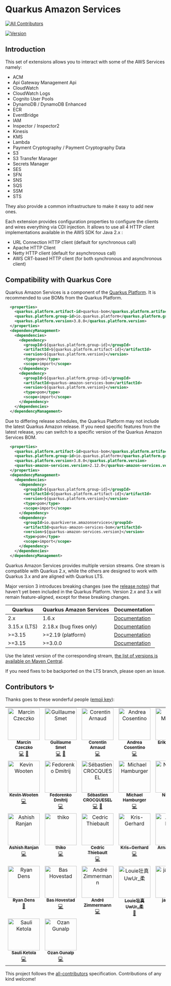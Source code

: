 # Quarkus Amazon Services
<!-- ALL-CONTRIBUTORS-BADGE:START - Do not remove or modify this section -->
[![All Contributors](https://img.shields.io/badge/all_contributors-30-orange.svg?style=flat-square)](#contributors-)
<!-- ALL-CONTRIBUTORS-BADGE:END -->

[![Version](https://img.shields.io/maven-central/v/io.quarkiverse.amazonservices/quarkus-amazon-services-bom?logo=apache-maven&style=flat-square)](https://search.maven.org/artifact/io.quarkiverse.amazonservices/quarkus-amazon-services-bom)

## Introduction

This set of extensions allows you to interact with some of the AWS Services namely:

 * ACM
 * Api Gateway Management Api
 * CloudWatch
 * CloudWatch Logs
 * Cognito User Pools
 * DynamoDB / DynamoDB Enhanced
 * ECR
 * EventBridge
 * IAM
 * Inspector / Inspector2
 * Kinesis
 * KMS
 * Lambda
 * Payment Cryptography / Payment Cryptography Data
 * S3 
 * S3 Transfer Manager
 * Secrets Manager
 * SES 
 * SFN
 * SNS
 * SQS
 * SSM
 * STS

They also provide a common infrastructure to make it easy to add new ones.

Each extension provides configuration properties to configure the clients and wires everything via CDI injection. It allows to use all 4 HTTP client implementations available in the AWS SDK for Java 2.x :

* URL Connection HTTP client (default for synchronous call)
* Apache HTTP Client
* Netty HTTP client (default for asynchronous call)
* AWS CRT-based HTTP client (for both synchronous and asynchronous client)

## Compatibility with Quarkus Core

Quarkus Amazon Services is a component of the [Quarkus Platform](https://quarkus.io/guides/platform). It is recommended to use BOMs from the Quarkus Platform.

```xml
  <properties>
    <quarkus.platform.artifact-id>quarkus-bom</quarkus.platform.artifact-id>
    <quarkus.platform.group-id>io.quarkus.platform</quarkus.platform.group-id>
    <quarkus.platform.version>3.8.0</quarkus.platform.version>
  </properties>
  <dependencyManagement>
    <dependencies>
      <dependency>
        <groupId>${quarkus.platform.group-id}</groupId>
        <artifactId>${quarkus.platform.artifact-id}</artifactId>
        <version>${quarkus.platform.version}</version>
        <type>pom</type>
        <scope>import</scope>
      </dependency>
      <dependency>
        <groupId>${quarkus.platform.group-id}</groupId>
        <artifactId>quarkus-amazon-services-bom</artifactId>
        <version>${quarkus.platform.version}</version>
        <type>pom</type>
        <scope>import</scope>
      </dependency>
    </dependencies>
  </dependencyManagement>
```

Due to differing release schedules, the Quarkus Platform may not include the latest Quarkus Amazon release. If you need specific features from the latest release, you can switch to a specific version of the Quarkus Amazon Services BOM.

```xml
  <properties>
    <quarkus.platform.artifact-id>quarkus-bom</quarkus.platform.artifact-id>
    <quarkus.platform.group-id>io.quarkus.platform</quarkus.platform.group-id>
    <quarkus.platform.version>3.8.0</quarkus.platform.version>
    <quarkus-amazon-services.version>2.12.0</quarkus-amazon-services.version>
  </properties>
  <dependencyManagement>
    <dependencies>
      <dependency>
        <groupId>${quarkus.platform.group-id}</groupId>
        <artifactId>${quarkus.platform.artifact-id}</artifactId>
        <version>${quarkus.platform.version}</version>
        <type>pom</type>
        <scope>import</scope>
      </dependency>
      <dependency>
        <groupId>io.quarkiverse.amazonservices</groupId>
        <artifactId>quarkus-amazon-services-bom</artifactId>
        <version>${quarkus-amazon-services.version}</version>
        <type>pom</type>
        <scope>import</scope>
      </dependency>
    </dependencies>
  </dependencyManagement>
```

Quarkus Amazon Services provides multiple version streams. One stream is compatible with Quarkus 2.x, while the others are designed to work with Quarkus 3.x and are aligned with Quarkus LTS.

Major version 3 introduces breaking changes (see the [release notes](https://github.com/quarkiverse/quarkus-amazon-services/releases/tag/3.0.0)) that haven’t yet been included in the Quarkus Platform. Version 2.x and 3.x will remain feature-aligned, except for these breaking changes.

| Quarkus      | Quarkus Amazon Services | Documentation                                                                                          |
|--------------|-------------------------|--------------------------------------------------------------------------------------------------------|
| 2.x          | 1.6.x                   | [Documentation](https://docs.quarkiverse.io/quarkus-amazon-services/1.x/index.html)                    |
| 3.15.x (LTS) | 2.18.x (bug fixes only) | [Documentation](https://docs.quarkiverse.io/quarkus-amazon-services/2.18.x/index.html)                 |
| >=3.15       | >=2.19 (platform)       | [Documentation](https://docs.quarkiverse.io/quarkus-amazon-services/2.19.x/index.html)                 |
| >=3.15       | >=3.0.0                 | [Documentation](https://docs.quarkiverse.io/quarkus-amazon-services/dev/index.html)                    |

Use the latest version of the corresponding stream, [the list of versions is available on Maven Central](https://search.maven.org/artifact/io.quarkiverse.amazonservices/quarkus-amazon-services-bom).

If you need fixes to be backported on the LTS branch, please open an issue.

## Contributors ✨

Thanks goes to these wonderful people ([emoji key](https://allcontributors.org/docs/en/emoji-key)):

<!-- ALL-CONTRIBUTORS-LIST:START - Do not remove or modify this section -->
<!-- prettier-ignore-start -->
<!-- markdownlint-disable -->
<table>
  <tbody>
    <tr>
      <td align="center" valign="top" width="14.28%"><a href="https://github.com/marcinczeczko"><img src="https://avatars.githubusercontent.com/u/4218395?v=4?s=100" width="100px;" alt="Marcin Czeczko"/><br /><sub><b>Marcin Czeczko</b></sub></a><br /><a href="https://github.com/quarkiverse/quarkus-amazon-services/commits?author=marcinczeczko" title="Code">💻</a> <a href="#maintenance-marcinczeczko" title="Maintenance">🚧</a></td>
      <td align="center" valign="top" width="14.28%"><a href="https://lesincroyableslivres.fr/"><img src="https://avatars.githubusercontent.com/u/1279749?v=4?s=100" width="100px;" alt="Guillaume Smet"/><br /><sub><b>Guillaume Smet</b></sub></a><br /><a href="https://github.com/quarkiverse/quarkus-amazon-services/commits?author=gsmet" title="Code">💻</a> <a href="#maintenance-gsmet" title="Maintenance">🚧</a></td>
      <td align="center" valign="top" width="14.28%"><a href="https://github.com/corentinarnaud"><img src="https://avatars.githubusercontent.com/u/15332003?v=4?s=100" width="100px;" alt="Corentin Arnaud"/><br /><sub><b>Corentin Arnaud</b></sub></a><br /><a href="https://github.com/quarkiverse/quarkus-amazon-services/commits?author=corentinarnaud" title="Code">💻</a></td>
      <td align="center" valign="top" width="14.28%"><a href="http://oscerd.github.io"><img src="https://avatars.githubusercontent.com/u/5106647?v=4?s=100" width="100px;" alt="Andrea Cosentino"/><br /><sub><b>Andrea Cosentino</b></sub></a><br /><a href="https://github.com/quarkiverse/quarkus-amazon-services/commits?author=oscerd" title="Code">💻</a></td>
      <td align="center" valign="top" width="14.28%"><a href="https://github.com/emattheis"><img src="https://avatars.githubusercontent.com/u/18270192?v=4?s=100" width="100px;" alt="Erik Mattheis"/><br /><sub><b>Erik Mattheis</b></sub></a><br /><a href="https://github.com/quarkiverse/quarkus-amazon-services/commits?author=emattheis" title="Code">💻</a></td>
      <td align="center" valign="top" width="14.28%"><a href="https://github.com/famod"><img src="https://avatars.githubusercontent.com/u/22860528?v=4?s=100" width="100px;" alt="Falko Modler"/><br /><sub><b>Falko Modler</b></sub></a><br /><a href="https://github.com/quarkiverse/quarkus-amazon-services/commits?author=famod" title="Code">💻</a></td>
      <td align="center" valign="top" width="14.28%"><a href="https://github.com/stuartwdouglas"><img src="https://avatars.githubusercontent.com/u/328571?v=4?s=100" width="100px;" alt="Stuart Douglas"/><br /><sub><b>Stuart Douglas</b></sub></a><br /><a href="https://github.com/quarkiverse/quarkus-amazon-services/commits?author=stuartwdouglas" title="Code">💻</a></td>
    </tr>
    <tr>
      <td align="center" valign="top" width="14.28%"><a href="https://github.com/kdubb"><img src="https://avatars.githubusercontent.com/u/787655?v=4?s=100" width="100px;" alt="Kevin Wooten"/><br /><sub><b>Kevin Wooten</b></sub></a><br /><a href="https://github.com/quarkiverse/quarkus-amazon-services/commits?author=kdubb" title="Code">💻</a></td>
      <td align="center" valign="top" width="14.28%"><a href="https://resume.fedorenko-d.ru/"><img src="https://avatars.githubusercontent.com/u/587257?v=4?s=100" width="100px;" alt="Fedorenko Dmitrij"/><br /><sub><b>Fedorenko Dmitrij</b></sub></a><br /><a href="https://github.com/quarkiverse/quarkus-amazon-services/commits?author=c0va23" title="Code">💻</a></td>
      <td align="center" valign="top" width="14.28%"><a href="https://www.inulogic.fr"><img src="https://avatars.githubusercontent.com/u/88554524?v=4?s=100" width="100px;" alt="Sébastien CROCQUESEL"/><br /><sub><b>Sébastien CROCQUESEL</b></sub></a><br /><a href="https://github.com/quarkiverse/quarkus-amazon-services/commits?author=scrocquesel" title="Code">💻</a> <a href="#maintenance-scrocquesel" title="Maintenance">🚧</a></td>
      <td align="center" valign="top" width="14.28%"><a href="https://github.com/hamburml"><img src="https://avatars.githubusercontent.com/u/7239350?v=4?s=100" width="100px;" alt="Michael Hamburger"/><br /><sub><b>Michael Hamburger</b></sub></a><br /><a href="https://github.com/quarkiverse/quarkus-amazon-services/commits?author=hamburml" title="Code">💻</a></td>
      <td align="center" valign="top" width="14.28%"><a href="https://www.nithanim.me/"><img src="https://avatars.githubusercontent.com/u/2402064?v=4?s=100" width="100px;" alt="Nithanim"/><br /><sub><b>Nithanim</b></sub></a><br /><a href="https://github.com/quarkiverse/quarkus-amazon-services/commits?author=Nithanim" title="Code">💻</a></td>
      <td align="center" valign="top" width="14.28%"><a href="https://github.com/Temdegon"><img src="https://avatars.githubusercontent.com/u/708289?v=4?s=100" width="100px;" alt="Pavel"/><br /><sub><b>Pavel</b></sub></a><br /><a href="https://github.com/quarkiverse/quarkus-amazon-services/commits?author=Temdegon" title="Code">💻</a></td>
      <td align="center" valign="top" width="14.28%"><a href="https://github.com/dagrammy"><img src="https://avatars.githubusercontent.com/u/14089875?v=4?s=100" width="100px;" alt="dagrammy"/><br /><sub><b>dagrammy</b></sub></a><br /><a href="https://github.com/quarkiverse/quarkus-amazon-services/commits?author=dagrammy" title="Code">💻</a></td>
    </tr>
    <tr>
      <td align="center" valign="top" width="14.28%"><a href="https://github.com/ranjanashish"><img src="https://avatars.githubusercontent.com/u/113700?v=4?s=100" width="100px;" alt="Ashish Ranjan"/><br /><sub><b>Ashish Ranjan</b></sub></a><br /><a href="https://github.com/quarkiverse/quarkus-amazon-services/commits?author=ranjanashish" title="Code">💻</a></td>
      <td align="center" valign="top" width="14.28%"><a href="https://github.com/thiko"><img src="https://avatars.githubusercontent.com/u/4712764?v=4?s=100" width="100px;" alt="thiko"/><br /><sub><b>thiko</b></sub></a><br /><a href="https://github.com/quarkiverse/quarkus-amazon-services/commits?author=thiko" title="Code">💻</a></td>
      <td align="center" valign="top" width="14.28%"><a href="http://surunairdejava.com"><img src="https://avatars.githubusercontent.com/u/1970634?v=4?s=100" width="100px;" alt="Cedric Thiebault"/><br /><sub><b>Cedric Thiebault</b></sub></a><br /><a href="https://github.com/quarkiverse/quarkus-amazon-services/commits?author=cthiebault" title="Code">💻</a></td>
      <td align="center" valign="top" width="14.28%"><a href="https://github.com/krisgerhard"><img src="https://avatars.githubusercontent.com/u/11822359?v=4?s=100" width="100px;" alt="Kris-Gerhard"/><br /><sub><b>Kris-Gerhard</b></sub></a><br /><a href="https://github.com/quarkiverse/quarkus-amazon-services/commits?author=krisgerhard" title="Code">💻</a></td>
      <td align="center" valign="top" width="14.28%"><a href="https://github.com/Nonoelgringo"><img src="https://avatars.githubusercontent.com/u/9656394?v=4?s=100" width="100px;" alt="Arnaud Bailly"/><br /><sub><b>Arnaud Bailly</b></sub></a><br /><a href="https://github.com/quarkiverse/quarkus-amazon-services/commits?author=Nonoelgringo" title="Code">💻</a></td>
      <td align="center" valign="top" width="14.28%"><a href="https://thejavaguy.org/"><img src="https://avatars.githubusercontent.com/u/11942401?v=4?s=100" width="100px;" alt="Ivan Milosavljević"/><br /><sub><b>Ivan Milosavljević</b></sub></a><br /><a href="https://github.com/quarkiverse/quarkus-amazon-services/commits?author=TheJavaGuy" title="Documentation">📖</a></td>
      <td align="center" valign="top" width="14.28%"><a href="https://github.com/tpenakov"><img src="https://avatars.githubusercontent.com/u/8676603?v=4?s=100" width="100px;" alt="Triphon Penakov"/><br /><sub><b>Triphon Penakov</b></sub></a><br /><a href="https://github.com/quarkiverse/quarkus-amazon-services/commits?author=tpenakov" title="Code">💻</a></td>
    </tr>
    <tr>
      <td align="center" valign="top" width="14.28%"><a href="https://www.ryandens.com"><img src="https://avatars.githubusercontent.com/u/8192732?v=4?s=100" width="100px;" alt="Ryan Dens"/><br /><sub><b>Ryan Dens</b></sub></a><br /><a href="#ideas-ryandens" title="Ideas, Planning, & Feedback">🤔</a></td>
      <td align="center" valign="top" width="14.28%"><a href="https://github.com/bwhove"><img src="https://avatars.githubusercontent.com/u/10963247?v=4?s=100" width="100px;" alt="Bas Hovestad"/><br /><sub><b>Bas Hovestad</b></sub></a><br /><a href="https://github.com/quarkiverse/quarkus-amazon-services/commits?author=bwhove" title="Code">💻</a></td>
      <td align="center" valign="top" width="14.28%"><a href="https://github.com/andrezimmermann"><img src="https://avatars.githubusercontent.com/u/2397101?v=4?s=100" width="100px;" alt="André Zimmermann"/><br /><sub><b>André Zimmermann</b></sub></a><br /><a href="https://github.com/quarkiverse/quarkus-amazon-services/commits?author=andrezimmermann" title="Code">💻</a></td>
      <td align="center" valign="top" width="14.28%"><a href="https://github.com/LoiueFragosoUwUr"><img src="https://avatars.githubusercontent.com/u/126754704?v=4?s=100" width="100px;" alt="Louie壮真UwUr_柔"/><br /><sub><b>Louie壮真UwUr_柔</b></sub></a><br /><a href="https://github.com/quarkiverse/quarkus-amazon-services/commits?author=LoiueFragosoUwUr" title="Documentation">📖</a></td>
      <td align="center" valign="top" width="14.28%"><a href="https://github.com/javaduke"><img src="https://avatars.githubusercontent.com/u/561559?v=4?s=100" width="100px;" alt="javaduke"/><br /><sub><b>javaduke</b></sub></a><br /><a href="https://github.com/quarkiverse/quarkus-amazon-services/commits?author=javaduke" title="Code">💻</a></td>
      <td align="center" valign="top" width="14.28%"><a href="https://github.com/holomekc"><img src="https://avatars.githubusercontent.com/u/30546982?v=4?s=100" width="100px;" alt="holomekc"/><br /><sub><b>holomekc</b></sub></a><br /><a href="https://github.com/quarkiverse/quarkus-amazon-services/commits?author=holomekc" title="Code">💻</a></td>
      <td align="center" valign="top" width="14.28%"><a href="https://github.com/brunoguic"><img src="https://avatars.githubusercontent.com/u/719039?v=4?s=100" width="100px;" alt="Bruno Castro"/><br /><sub><b>Bruno Castro</b></sub></a><br /><a href="https://github.com/quarkiverse/quarkus-amazon-services/commits?author=brunoguic" title="Code">💻</a></td>
    </tr>
    <tr>
      <td align="center" valign="top" width="14.28%"><a href="https://github.com/ketola"><img src="https://avatars.githubusercontent.com/u/966606?v=4?s=100" width="100px;" alt="Sauli Ketola"/><br /><sub><b>Sauli Ketola</b></sub></a><br /><a href="https://github.com/quarkiverse/quarkus-amazon-services/commits?author=ketola" title="Code">💻</a></td>
      <td align="center" valign="top" width="14.28%"><a href="https://github.com/ozangunalp"><img src="https://avatars.githubusercontent.com/u/294765?v=4?s=100" width="100px;" alt="Ozan Gunalp"/><br /><sub><b>Ozan Gunalp</b></sub></a><br /><a href="https://github.com/quarkiverse/quarkus-amazon-services/commits?author=ozangunalp" title="Code">💻</a></td>
    </tr>
  </tbody>
</table>

<!-- markdownlint-restore -->
<!-- prettier-ignore-end -->

<!-- ALL-CONTRIBUTORS-LIST:END -->

This project follows the [all-contributors](https://github.com/all-contributors/all-contributors) specification. Contributions of any kind welcome!
